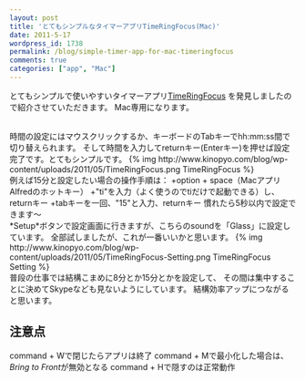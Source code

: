 ```yaml
---
layout: post
title: 'とてもシンプルなタイマーアプリTimeRingFocus(Mac)'
date: 2011-5-17
wordpress_id: 1738
permalink: /blog/simple-timer-app-for-mac-timeringfocus
comments: true
categories: ["app", "Mac"]
---
```

とてもシンプルで使いやすいタイマーアプリ[TimeRingFocus](http://www.topoftree.jp/timeringfocus/)
を発見しましたので紹介させていただきます。
Mac専用になります。

<br/>
時間の設定にはマウスクリックするか、キーボードのTabキーでhh:mm:ss間で切り替えられます。
そして時間を入力してreturnキー(Enterキー)を押せば設定完了です。とてもシンプルです。
{% img http://www.kinopyo.com/blog/wp-content/uploads/2011/05/TimeRingFocus.png TimeRingFocus %}

<br/>
例えば15分と設定したい場合の操作手順は：
+option + space（MacアプリAlfredのホットキー）
+"ti"を入力（よく使うのでtiだけで起動できる）し、returnキー
+tabキーを一回、"15"と入力、returnキー
慣れたら5秒以内で設定できます〜

<br/>
*Setup*ボタンで設定画面に行きますが、こちらのsoundを「Glass」に設定しています。
全部試しましたが、これが一番いいかと思います。
{% img http://www.kinopyo.com/blog/wp-content/uploads/2011/05/TimeRingFocus-Setting.png TimeRingFocus Setting %}

<br/>
普段の仕事では結構こまめに8分とか15分とかを設定して、
その間は集中することに決めてSkypeなども見ないようにしています。
結構効率アップにつながると思います。

## 注意点
command + Wで閉じたらアプリは終了
command + Mで最小化した場合は、*Bring to Front*が無効となる
command + Hで隠すのは正常動作
